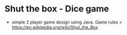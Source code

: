 # Shut the box - Dice game 
* simple 2 player game design using Java. 
Game rules > https://en.wikipedia.org/wiki/Shut_the_Box
